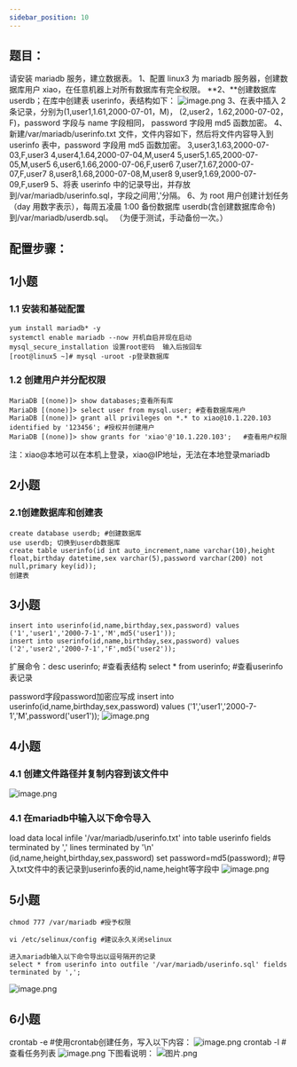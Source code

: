```yaml
---
sidebar_position: 10
---
```


## **题目：**
请安装 mariadb 服务，建立数据表。 
1、配置 linux3 为 mariadb 服务器，创建数据库用户 xiao，在任意机器上对所有数据库有完全权限。
**2、**创建数据库 userdb；在库中创建表 userinfo，表结构如下： 
![image.png](https://cdn.nlark.com/yuque/0/2023/png/33622884/1694499387348-dacb2483-9083-4228-b0b6-10edb6992ee8.png#averageHue=%23eae9e8&clientId=uf77fbeec-1a20-4&from=paste&height=239&id=u423055b2&originHeight=329&originWidth=889&originalType=binary&ratio=1.375&rotation=0&showTitle=false&size=49493&status=done&style=none&taskId=u2f207a11-a160-4468-9fdb-e6e5f3f689a&title=&width=646.5454545454545)
3、在表中插入 2 条记录，分别为(1,user1,1.61,2000-07-01，M)， (2,user2，1.62,2000-07-02，F)，password 字段与 name 字段相同， password 字段用 md5 函数加密。 
4、新建/var/mariadb/userinfo.txt 文件，文件内容如下，然后将文件内容导入到 userinfo 表中，password 字段用 md5 函数加密。 
3,user3,1.63,2000-07-03,F,user3 
4,user4,1.64,2000-07-04,M,user4 
5,user5,1.65,2000-07-05,M,user5 
6,user6,1.66,2000-07-06,F,user6 
7,user7,1.67,2000-07-07,F,user7 
8,user8,1.68,2000-07-08,M,user8 
9,user9,1.69,2000-07-09,F,user9 
5、将表 userinfo 中的记录导出，并存放到/var/mariadb/userinfo.sql，字段之间用','分隔。 
6、为 root 用户创建计划任务（day 用数字表示），每周五凌晨 1:00 备份数据库 userdb(含创建数据库命令)到/var/mariadb/userdb.sql。 
（为便于测试，手动备份一次。）
## 配置步骤：
## 1小题
### 1.1 安装和基础配置
```
yum install mariadb* -y
systemctl enable mariadb --now 开机自启并现在启动
mysql_secure_installation 设置root密码  输入后按回车
[root@linux5 ~]# mysql -uroot -p登录数据库
```
### 1.2 创建用户并分配权限
```
MariaDB [(none)]> show databases;查看所有库
MariaDB [(none)]> select user from mysql.user; #查看数据库用户
MariaDB [(none)]> grant all privileges on *.* to xiao@10.1.220.103 identified by '123456'; #授权并创建用户
MariaDB [(none)]> show grants for 'xiao'@'10.1.220.103';   #查看用户权限
```
注：xiao@本地可以在本机上登录，xiao@IP地址，无法在本地登录mariadb
## 2小题
### 2.1创建数据库和创建表
```
create database userdb; #创建数据库
use userdb; 切换到userdb数据库
create table userinfo(id int auto_increment,name varchar(10),height float,birthday datetime,sex varchar(5),password varchar(200) not null,primary key(id));
创建表
```
## 3小题
```
insert into userinfo(id,name,birthday,sex,password) values ('1','user1','2000-7-1','M',md5('user1'));
insert into userinfo(id,name,birthday,sex,password) values ('2','user2','2000-7-1','F',md5('user2'));
```
扩展命令：desc userinfo; #查看表结构
select * from userinfo; #查看userinfo表记录

password字段password加密应写成
insert into userinfo(id,name,birthday,sex,password) values ('1','user1','2000-7-1','M',password('user1'));
![image.png](https://cdn.nlark.com/yuque/0/2024/png/33622884/1714270398061-ed719429-61c6-40b2-a762-c549880d01ac.png#averageHue=%23110f0c&clientId=ud110c0e1-36a1-4&from=paste&height=138&id=u50e1d5c1&originHeight=138&originWidth=1463&originalType=binary&ratio=1&rotation=0&showTitle=false&size=15713&status=done&style=none&taskId=u4144a5ca-587a-42dc-b3f3-19374cdf1f9&title=&width=1463)
## 4小题
### 4.1 创建文件路径并复制内容到该文件中
![image.png](https://cdn.nlark.com/yuque/0/2024/png/33622884/1714270111775-04bd990a-75ef-4d4d-bbbd-88bce76e97e6.png#averageHue=%23100b06&clientId=ud110c0e1-36a1-4&from=paste&height=201&id=ud0109340&originHeight=201&originWidth=1025&originalType=binary&ratio=1&rotation=0&showTitle=false&size=22188&status=done&style=none&taskId=u35ff57d1-29ea-4449-9ffc-9e5bf6c4808&title=&width=1025)
### 4.1 在mariadb中输入以下命令导入
 load data local infile '/var/mariadb/userinfo.txt' into table userinfo fields terminated by ',' lines terminated by '\n' (id,name,height,birthday,sex,password) set password=md5(password);
 #导入txt文件中的表记录到userinfo表的id,name,height等字段中
![image.png](https://cdn.nlark.com/yuque/0/2024/png/33622884/1714270367079-e2579df2-7010-4c41-af19-ec71833f25c4.png#averageHue=%2316120f&clientId=ud110c0e1-36a1-4&from=paste&height=373&id=u259b22c3&originHeight=373&originWidth=1394&originalType=binary&ratio=1&rotation=0&showTitle=false&size=51954&status=done&style=none&taskId=ue4fa5917-9e12-43e8-a773-124112c67d2&title=&width=1394)
## 5小题
```
chmod 777 /var/mariadb #授予权限

vi /etc/selinux/config #建议永久关闭selinux

进入mariadb输入以下命令导出以逗号隔开的记录
select * from userinfo into outfile '/var/mariadb/userinfo.sql' fields terminated by ',';
```
![image.png](https://cdn.nlark.com/yuque/0/2024/png/33622884/1714270455893-3634c8a2-dd93-4cf2-9fc3-bb9611f21773.png#averageHue=%231b140e&clientId=ud110c0e1-36a1-4&from=paste&height=247&id=ua75dd761&originHeight=247&originWidth=1347&originalType=binary&ratio=1&rotation=0&showTitle=false&size=46884&status=done&style=none&taskId=u95f1ba62-8702-4897-b8cb-4e89ddc32fe&title=&width=1347)
## 6小题
crontab -e    #使用crontab创建任务，写入以下内容：
![image.png](https://cdn.nlark.com/yuque/0/2023/png/33622884/1695966737822-fd37cf95-be5a-4b54-8d91-e19abf9a0b27.png#averageHue=%23330e28&clientId=u871f5835-3630-4&from=paste&height=19&id=ud43b6534&originHeight=29&originWidth=1070&originalType=binary&ratio=1.5&rotation=0&showTitle=false&size=13066&status=done&style=none&taskId=ua2b9d1bb-0af5-4689-8617-7432972a676&title=&width=713.3333333333334)
crontab -l  #查看任务列表
![image.png](https://cdn.nlark.com/yuque/0/2023/png/33622884/1695966711256-539b712b-eb25-4429-bdab-0d2b9a317393.png#averageHue=%23320c26&clientId=u871f5835-3630-4&from=paste&height=43&id=ua3c1dbd8&originHeight=65&originWidth=1063&originalType=binary&ratio=1.5&rotation=0&showTitle=false&size=21311&status=done&style=none&taskId=u30ee5f03-3dd9-4970-a3b8-f757010346e&title=&width=708.6666666666666)
下图看说明：
![图片.png](https://cdn.nlark.com/yuque/0/2023/png/33622884/1689685468768-75f09288-83e0-45a7-a293-857adb8ce005.png#averageHue=%23292d36&clientId=ucb0079dc-dfc2-4&from=paste&height=182&id=u22ccce82&originHeight=199&originWidth=780&originalType=binary&ratio=1.0909090909090908&rotation=0&showTitle=false&size=20891&status=done&style=none&taskId=u9b71b2a2-8ba7-498e-80d5-1af34b73aa0&title=&width=715)
